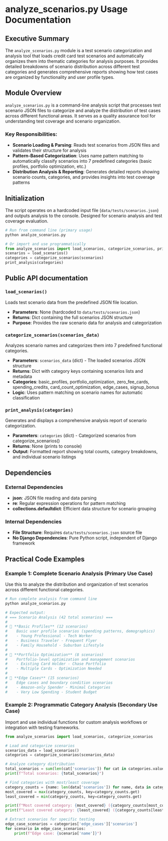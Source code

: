 # analyze_scenarios.py Usage Documentation

## Executive Summary
The `analyze_scenarios.py` module is a test scenario categorization and analysis tool that loads credit card test scenarios and automatically organizes them into thematic categories for analysis purposes. It provides detailed breakdowns of scenario distribution across different test categories and generates comprehensive reports showing how test cases are organized by functionality and user profile types.

## Module Overview
`analyze_scenarios.py` is a command-line analysis script that processes test scenario JSON files to categorize and analyze the distribution of test cases across different functional areas. It serves as a quality assurance tool for understanding test coverage and scenario organization.

### Key Responsibilities:
- **Scenario Loading & Parsing**: Reads test scenarios from JSON files and validates their structure for analysis
- **Pattern-Based Categorization**: Uses name pattern matching to automatically classify scenarios into 7 predefined categories (basic profiles, portfolio optimization, etc.)
- **Distribution Analysis & Reporting**: Generates detailed reports showing scenario counts, categories, and provides insights into test coverage patterns

## Initialization
The script operates on a hardcoded input file (`data/tests/scenarios.json`) and outputs analysis to the console. Designed for scenario analysis and test coverage evaluation.

```python
# Run from command line (primary usage)
python analyze_scenarios.py

# Or import and use programmatically
from analyze_scenarios import load_scenarios, categorize_scenarios, print_analysis
scenarios = load_scenarios()
categories = categorize_scenarios(scenarios)
print_analysis(categories)
```

## Public API documentation

### `load_scenarios()`
Loads test scenario data from the predefined JSON file location.
- **Parameters**: None (hardcoded to `data/tests/scenarios.json`)
- **Returns**: Dict containing the full scenarios JSON structure
- **Purpose**: Provides the raw scenario data for analysis and categorization

### `categorize_scenarios(scenarios_data)`
Analyzes scenario names and categorizes them into 7 predefined functional categories.
- **Parameters**: `scenarios_data` (dict) - The loaded scenarios JSON structure
- **Returns**: Dict with category keys containing scenarios lists and metadata
- **Categories**: basic_profiles, portfolio_optimization, zero_fee_cards, spending_credits, card_count_optimization, edge_cases, signup_bonus
- **Logic**: Uses pattern matching on scenario names for automatic classification

### `print_analysis(categories)`
Generates and displays a comprehensive analysis report of scenario categorization.
- **Parameters**: `categories` (dict) - Categorized scenarios from categorize_scenarios()
- **Returns**: None (prints to console)
- **Output**: Formatted report showing total counts, category breakdowns, and individual scenario listings

## Dependencies

### External Dependencies
- **json**: JSON file reading and data parsing
- **re**: Regular expression operations for pattern matching
- **collections.defaultdict**: Efficient data structure for scenario grouping

### Internal Dependencies
- **File Structure**: Requires `data/tests/scenarios.json` source file
- **No Django Dependencies**: Pure Python script, independent of Django framework

## Practical Code Examples

### Example 1: Complete Scenario Analysis (Primary Use Case)
Use this to analyze the distribution and organization of test scenarios across different functional categories.

```python
# Run complete analysis from command line
python analyze_scenarios.py

# Expected output:
# === Scenario Analysis (42 total scenarios) ===
# 
# 📁 **Basic Profiles** (12 scenarios)
#    Basic user profile scenarios (spending patterns, demographics)
#    - Young Professional - Tech Worker
#    - Business Traveler - Frequent Flyer
#    - Family Household - Suburban Lifestyle
# 
# 📁 **Portfolio Optimization** (8 scenarios)
#    Portfolio-level optimization and management scenarios
#    - Existing Card Holder - Chase Portfolio
#    - Multiple Cards - Optimization Needed
# 
# 📁 **Edge Cases** (15 scenarios)
#    Edge cases and boundary condition scenarios
#    - Amazon-only Spender - Minimal Categories
#    - Very Low Spending - Student Budget
```

### Example 2: Programmatic Category Analysis (Secondary Use Case)
Import and use individual functions for custom analysis workflows or integration with testing frameworks.

```python
from analyze_scenarios import load_scenarios, categorize_scenarios

# Load and categorize scenarios
scenarios_data = load_scenarios()
categories = categorize_scenarios(scenarios_data)

# Analyze category distribution
total_scenarios = sum(len(cat['scenarios']) for cat in categories.values())
print(f"Total scenarios: {total_scenarios}")

# Find categories with most/least coverage
category_counts = {name: len(data['scenarios']) for name, data in categories.items()}
most_covered = max(category_counts, key=category_counts.get)
least_covered = min(category_counts, key=category_counts.get)

print(f"Most covered category: {most_covered} ({category_counts[most_covered]} scenarios)")
print(f"Least covered category: {least_covered} ({category_counts[least_covered]} scenarios)")

# Extract scenarios for specific testing
edge_case_scenarios = categories['edge_cases']['scenarios']
for scenario in edge_case_scenarios:
    print(f"Edge case: {scenario['name']}")
```
